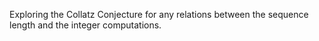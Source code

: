 Exploring the Collatz Conjecture for any relations between the sequence length and the integer computations.
